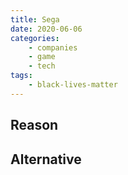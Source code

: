 ```yaml
---
title: Sega
date: 2020-06-06
categories:
    - companies
    - game
    - tech
tags:
    - black-lives-matter
---
```


## Reason


## Alternative

